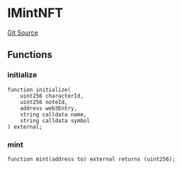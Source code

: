 # IMintNFT
[Git Source](https://github.com/Crossbell-Box/Crossbell-Contracts/blob/eafad9b7237b4175827150168fbfde105ec8c367/contracts/interfaces/IMintNFT.sol)


## Functions
### initialize


```solidity
function initialize(
    uint256 characterId,
    uint256 noteId,
    address web3Entry,
    string calldata name,
    string calldata symbol
) external;
```

### mint


```solidity
function mint(address to) external returns (uint256);
```

